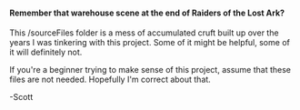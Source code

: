#### Remember that warehouse scene at the end of Raiders of the Lost Ark?

This /sourceFiles folder is a mess of accumulated cruft built up over the 
years I was tinkering with this project. Some of it might be helpful, some
of it will definitely not.

If you're a beginner trying to make sense of this project, assume that these
files are not needed. Hopefully I'm correct about that.

-Scott